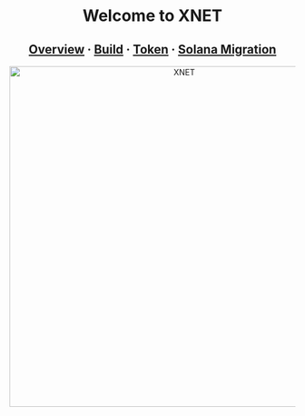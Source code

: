 <h1 style="text-align: center;">Welcome to XNET</h1>

<h2 style="text-align: center;">
  <a href="/overview/">Overview</a> &middot; 
  <a href="/build/">Build</a> &middot; 
  <a href="/token/">Token</a> &middot; 
  <a href="/migration_part_2/">Solana Migration</a>
  
</h2>

<div style="text-align: center;">
  <a href="/index/header2.png" data-fancybox="gallery">
    <img src="/index/header2.png" alt="XNET" width="600px">
  </a>
</div>